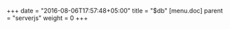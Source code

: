 +++
date = "2016-08-06T17:57:48+05:00"
title = "$db"
[menu.doc]
    parent = "serverjs"
    weight = 0
+++

